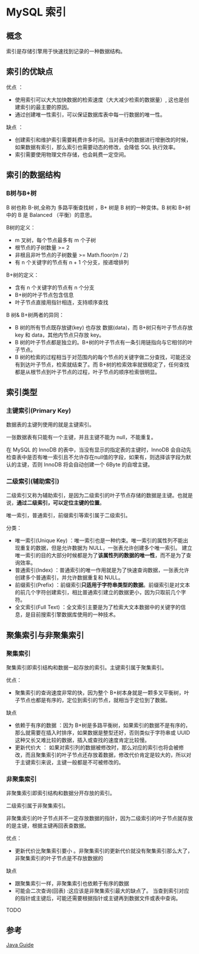 # MySQL 索引
## 概念
索引是存储引擎用于快速找到记录的一种数据结构。

## 索引的优缺点
优点 ：

- 使用索引可以大大加快数据的检索速度（大大减少检索的数据量）, 这也是创建索引的最主要的原因。
- 通过创建唯一性索引，可以保证数据库表中每一行数据的唯一性。

缺点 ：
- 创建索引和维护索引需要耗费许多时间。当对表中的数据进行增删改的时候，如果数据有索引，那么索引也需要动态的修改，会降低 SQL 执行效率。
- 索引需要使用物理文件存储，也会耗费一定空间。

## 索引的数据结构
### B树与B+树
B 树也称 B-树,全称为 多路平衡查找树 ，B+ 树是 B 树的一种变体。B 树和 B+树中的 B 是 Balanced （平衡）的意思。

B树的定义：
- m 叉树，每个节点最多有 m 个子树
- 根节点的子树数量 >= 2
- 非根且非叶节点的子树数量 >= Math.floor(m / 2)
- 有 n 个关键字的节点有 n + 1 个分支，按递增排列

B+树的定义：
- 含有 n 个关键字的节点有 n 个分支
- B+树的叶子节点包含信息
- 叶子节点直接用指针相连，支持顺序查找

B 树& B+树两者的异同：
- B 树的所有节点既存放键(key) 也存放 数据(data)，而 B+树只有叶子节点存放 key 和 data，其他内节点只存放 key。
- B 树的叶子节点都是独立的。B+树的叶子节点有一条引用链指向与它相邻的叶子节点。
- B 树的检索的过程相当于对范围内的每个节点的关键字做二分查找，可能还没有到达叶子节点，检索就结束了。而 B+树的检索效率就很稳定了，任何查找都是从根节点到叶子节点的过程，叶子节点的顺序检索很明显。


## 索引类型
### 主键索引(Primary Key)
数据表的主键列使用的就是主键索引。

一张数据表有只能有一个主键，并且主键不能为 null，不能重复。

在 MySQL 的 InnoDB 的表中，当没有显示的指定表的主键时，InnoDB 会自动先检查表中是否有唯一索引且不允许存在null值的字段，如果有，则选择该字段为默认的主键，否则 InnoDB 将会自动创建一个 6Byte 的自增主键。

### 二级索引(辅助索引)
二级索引又称为辅助索引，是因为二级索引的叶子节点存储的数据是主键。也就是说，**通过二级索引，可以定位主键的位置**。

唯一索引，普通索引，前缀索引等索引属于二级索引。

分类：
- 唯一索引(Unique Key) ：唯一索引也是一种约束。唯一索引的属性列不能出现重复的数据，但是允许数据为 NULL，一张表允许创建多个唯一索引。 建立唯一索引的目的大部分时候都是为了**该属性列的数据的唯一性**，而不是为了查询效率。
- 普通索引(Index) ：普通索引的唯一作用就是为了快速查询数据，一张表允许创建多个普通索引，并允许数据重复和 NULL。
- 前缀索引(Prefix) ：前缀索引**只适用于字符串类型的数据**。前缀索引是对文本的前几个字符创建索引，相比普通索引建立的数据更小，因为只取前几个字符。
- 全文索引(Full Text) ：全文索引主要是为了检索大文本数据中的关键字的信息，是目前搜索引擎数据库使用的一种技术。


## 聚集索引与非聚集索引
### 聚集索引
聚集索引即索引结构和数据一起存放的索引。主键索引属于聚集索引。

优点：
- 聚集索引的查询速度非常的快，因为整个 B+树本身就是一颗多叉平衡树，叶子节点也都是有序的，定位到索引的节点，就相当于定位到了数据。

缺点
- 依赖于有序的数据 ：因为 B+树是多路平衡树，如果索引的数据不是有序的，那么就需要在插入时排序，如果数据是整型还好，否则类似于字符串或 UUID 这种又长又难比较的数据，插入或查找的速度肯定比较慢。
- 更新代价大 ： 如果对索引列的数据被修改时，那么对应的索引也将会被修改，而且聚集索引的叶子节点还存放着数据，修改代价肯定是较大的，所以对于主键索引来说，主键一般都是不可被修改的。

### 非聚集索引
非聚集索引即索引结构和数据分开存放的索引。

二级索引属于非聚集索引。

非聚集索引的叶子节点并不一定存放数据的指针，因为二级索引的叶子节点就存放的是主键，根据主键再回表查数据。

优点：
- 更新代价比聚集索引要小 。非聚集索引的更新代价就没有聚集索引那么大了，非聚集索引的叶子节点是不存放数据的

缺点
- 跟聚集索引一样，非聚集索引也依赖于有序的数据
- 可能会二次查询(回表) :这应该是非聚集索引最大的缺点了。 当查到索引对应的指针或主键后，可能还需要根据指针或主键再到数据文件或表中查询。

TODO

## 参考
[Java Guide](http://javaguide.cn/database/mysql/mysql-index.html#%E4%BD%95%E4%B8%BA%E7%B4%A2%E5%BC%95-%E6%9C%89%E4%BB%80%E4%B9%88%E4%BD%9C%E7%94%A8)

